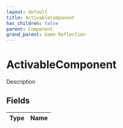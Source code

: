 ```yaml
---
layout: default
title: ActivableComponent
has_children: false
parent: Component
grand_parent: Game Reflection
---
```

# ActivableComponent
Description 

## Fields
| Type | Name |
|:-------------|:--------------|
